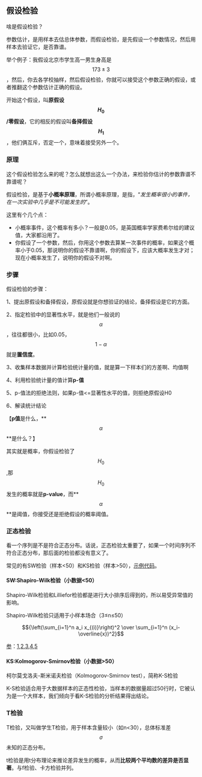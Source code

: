 ## 假设检验

啥是假设检验？

参数估计，是用样本去估总体参数，而假设检验，是先假设一个参数情况，然后用样本去验证它，是否靠谱。

举个例子：我假设北京市学生高一男生身高是$$173 \pm 3$$，然后，你去各学校抽样，然后假设检验，你就可以接受这个参数正确的假设，或者推翻这个参数估计正确的假设。

开始这个假设，叫**原假设$$H_0$$/零假设**，它的相反的假设叫**备择假设$$H_1$$**，他们俩互斥，否定一个，意味着接受另外一个。

### 原理

这个假设检验怎么来的呢？怎么就想出这么一个办法，来检验你估计的参数靠谱不靠谱呢？

假设检验，是基于**小概率原理**，所谓小概率原理，是指，“*发生概率很小的事件，在一次实验中几乎是不可能发生的*”。

这里有个几个点：
- 小概率事件，这个概率有多小？一般是0.05，是英国概率学家费希尔给的建议值，大家都沿用了。
- 你假设了一个参数，然后，你用这个参数去算某一次事件的概率，如果这个概率小于0.05，那说明你的假设不靠谱啊，你的假设下，应该大概率发生才对；现在小概率发生了，说明你的假设不对啊。


### 步骤

假设检验的步骤：

1、提出原假设和备择假设，原假设就是你想验证的结论，备择假设是它的方面。

2、指定检验中的显著性水平，就是他们一般说的$$\alpha$$，往往都很小，比如0.05，$$1-\alpha$$就是**置信度**。

3、收集样本数据并计算检验统计量的值，就是算一下样本们的方差啊、均值啊

4、利用检验统计量的值计算**p-值**

5、p-值法的拒绝法则，如果p-值<=显著性水平的值，则拒绝原假设H0

6、解读统计结论

【**p值**是什么，**$$\alpha$$**是什么？】

[参]: [1](https://zhuanlan.zhihu.com/p/26068572)，[2](https://zhuanlan.zhihu.com/p/86178674)，[3](http://www.eastwin-med.com/newsitem/278412468)

其实就是概率，你假设检验了$$H_0$$,那$$H_0$$发生的概率就是**p-value**，而**$$\alpha$$**是阈值，你接受还是拒绝假设的概率阈值。


### 正态检验

看一个序列是不是符合正态分布。话说，正态检验太重要了，如果一个时间序列不符合正态分布，那后面的检验都没有意义了。

常见的有SW检验（样本<50）和KS检验（样本>50），[示例代码](https://github.com/piginzoo/fund_analysis/blob/master/test/test_stat.py)。

#### SW:Shapiro-Wilk检验（小数据<50）


Shapiro-Wilk检验和Lilliefor检验都是进行大小排序后得到的，所以易受异常值的影响。

Shapiro-Wilk检验只适用于小样本场合（3≤n≤50）

$${\left(\sum_{i=1}^n a_i x_{(i)}\right)^2 \over \sum_{i=1}^n (x_i-\overline{x})^2}$$


[参]：[1](https://zhuanlan.zhihu.com/p/26539771),[2](https://www.jianshu.com/p/e202069489a6),[3](https://www.biaodianfu.com/python-normal-distribution-test.html),[4](https://zhuanlan.zhihu.com/p/26477641),[5](https://www.medsci.cn/article/show_article.do?id=0805180e5132)

#### KS:Kolmogorov-Smirnov检验（小数据>50）

柯尔莫戈洛夫-斯米诺夫检验（Kolmogorov-Smirnov test），简称K-S检验

K-S检验适合用于大数据样本的正态性检验，当样本的数据量超过50行时，它被认为是一个大样本，我们倾向于看K-S检验的分析结果得出结论。



### T检验

T检验，又叫做学生T检验，用于样本含量较小（如n<30），总体标准差$$\sigma$$未知的正态分布。

t检验是用t分布理论来推论差异发生的概率，从而**比较两个平均数的差异是否显著**。与f检验、卡方检验并列。